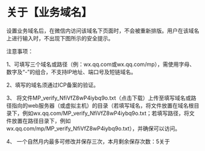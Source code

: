 # 关于【业务域名】

设置业务域名后，在微信内访问该域名下页面时，不会被重新排版。用户在该域名上进行输入时，不出现下图所示的安全提示。

注意事项：

1、可填写三个域名或路径（例：wx.qq.com或wx.qq.com/mp），需使用字母、数字及“-”的组合，不支持IP地址、端口号及短链域名。

2、填写的域名须通过ICP备案的验证。

3、 将文件MP_verify_NfiVfZ8wP4iybq9o.txt（点击下载）上传至填写域名或路径指向的web服务器（或虚拟主机）的目录（若填写域名，将文件放置在域名根目录下，例如wx.qq.com/MP_verify_NfiVfZ8wP4iybq9o.txt；若填写路径，将文件放置在路径目录下，例如wx.qq.com/mp/MP_verify_NfiVfZ8wP4iybq9o.txt），并确保可以访问。

4、 一个自然月内最多可修改并保存三次，本月剩余保存次数：5关于
